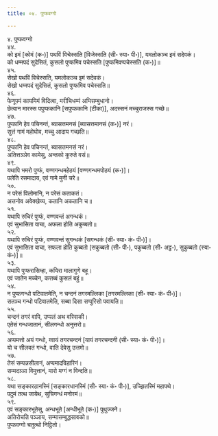 ```yaml
---
title: ०४. पुप्फवग्गो

---
```

४. पुप्फवग्गो  
४४.  
को इमं [कोमं (क॰)] पथविं विचेस्सति [विजेस्सति (सी॰ स्या॰ पी॰)], यमलोकञ्च इमं सदेवकं।  
को धम्मपदं सुदेसितं, कुसलो पुप्फमिव पचेस्सति [पुप्फमिवप्पचेस्सति (क॰)]॥  
४५.  
सेखो पथविं विचेस्सति, यमलोकञ्च इमं सदेवकं।  
सेखो धम्मपदं सुदेसितं, कुसलो पुप्फमिव पचेस्सति॥  
४६.  
फेणूपमं कायमिमं विदित्वा, मरीचिधम्मं अभिसम्बुधानो।  
छेत्वान मारस्स पपुप्फकानि [सपुप्फकानि (टीका)], अदस्सनं मच्चुराजस्स गच्छे॥  
४७.  
पुप्फानि हेव पचिनन्तं, ब्यासत्तमनसं [ब्यासत्तमानसं (क॰)] नरं।  
सुत्तं गामं महोघोव, मच्चु आदाय गच्छति॥  
४८.  
पुप्फानि हेव पचिनन्तं, ब्यासत्तमनसं नरं।  
अतित्तञ्ञेव कामेसु, अन्तको कुरुते वसं॥  
४९.  
यथापि भमरो पुप्फं, वण्णगन्धमहेठयं [वण्णगन्धमपोठयं (क॰)]।  
पलेति रसमादाय, एवं गामे मुनी चरे॥  
५०.  
न परेसं विलोमानि, न परेसं कताकतं।  
अत्तनोव अवेक्खेय्य, कतानि अकतानि च॥  
५१.  
यथापि रुचिरं पुप्फं, वण्णवन्तं अगन्धकं।  
एवं सुभासिता वाचा, अफला होति अकुब्बतो॥  
५२.  
यथापि रुचिरं पुप्फं, वण्णवन्तं सुगन्धकं [सगन्धकं (सी॰ स्या॰ कं॰ पी॰)]।  
एवं सुभासिता वाचा, सफला होति कुब्बतो [सकुब्बतो (सी॰ पी॰), पकुब्बतो (सी॰ अट्ठ॰), सुकुब्बतो (स्या॰ कं॰)]॥  
५३.  
यथापि पुप्फरासिम्हा, कयिरा मालागुणे बहू।  
एवं जातेन मच्चेन, कत्तब्बं कुसलं बहुं॥  
५४.  
न पुप्फगन्धो पटिवातमेति, न चन्दनं तगरमल्लिका [तगरमल्लिका (सी॰ स्या॰ कं॰ पी॰)]।  
सतञ्च गन्धो पटिवातमेति, सब्बा दिसा सप्पुरिसो पवायति॥  
५५.  
चन्दनं तगरं वापि, उप्पलं अथ वस्सिकी।  
एतेसं गन्धजातानं, सीलगन्धो अनुत्तरो॥  
५६.  
अप्पमत्तो अयं गन्धो, य्वायं तगरचन्दनं [यायं तगरचन्दनी (सी॰ स्या॰ कं॰ पी॰)]।  
यो च सीलवतं गन्धो, वाति देवेसु उत्तमो॥  
५७.  
तेसं सम्पन्नसीलानं, अप्पमादविहारिनं।  
सम्मदञ्ञा विमुत्तानं, मारो मग्गं न विन्दति॥  
५८.  
यथा सङ्कारठानस्मिं [सङ्कारधानस्मिं (सी॰ स्या॰ कं॰ पी॰)], उज्झितस्मिं महापथे।  
पदुमं तत्थ जायेथ, सुचिगन्धं मनोरमं॥  
५९.  
एवं सङ्कारभूतेसु, अन्धभूते [अन्धीभूते (क॰)] पुथुज्जने।  
अतिरोचति पञ्ञाय, सम्मासम्बुद्धसावको॥  
पुप्फवग्गो चतुत्थो निट्ठितो।  